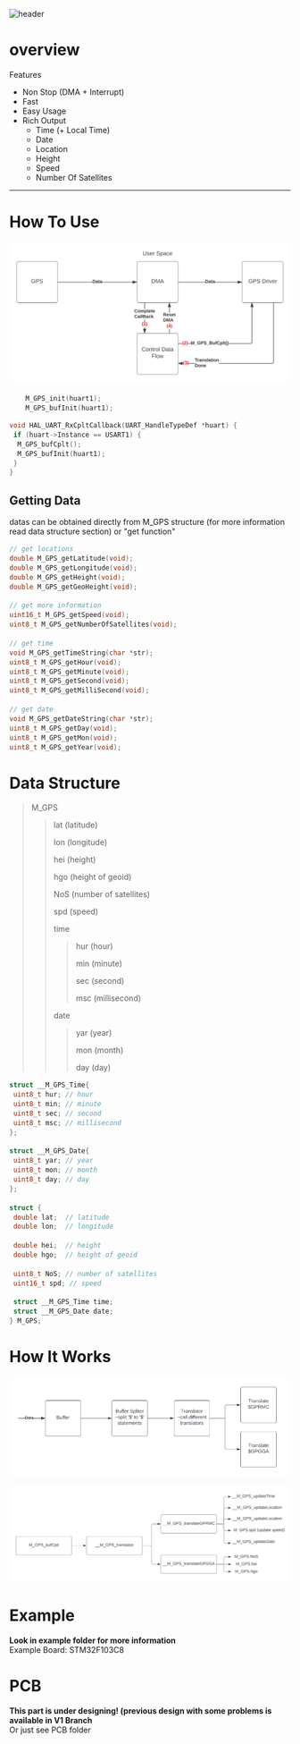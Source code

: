 ![header](https://capsule-render.vercel.app/api?type=waving&color=auto&height=400&section=header&text=ARM%20GPS%20Driver&fontSize=90)

# overview

Features

- Non Stop (DMA + Interrupt)
- Fast
- Easy Usage
- Rich Output
  - Time (+ Local Time)
  - Date
  - Location
  - Height
  - Speed
  - Number Of Satellites

---

# How To Use

![Working Architecture](./static/userSpace.PNG)

```cpp
    M_GPS_init(huart1);
    M_GPS_bufInit(huart1);
```

```cpp
void HAL_UART_RxCpltCallback(UART_HandleTypeDef *huart) {
 if (huart->Instance == USART1) {
  M_GPS_bufCplt();
  M_GPS_bufInit(huart1);
 }
}
```

## Getting Data

datas can be obtained directly from M_GPS structure (for more information read data structure section) or "get function"

```cpp
// get locations
double M_GPS_getLatitude(void);
double M_GPS_getLongitude(void);
double M_GPS_getHeight(void);
double M_GPS_getGeoHeight(void);

// get more information
uint16_t M_GPS_getSpeed(void);
uint8_t M_GPS_getNumberOfSatellites(void);

// get time
void M_GPS_getTimeString(char *str);
uint8_t M_GPS_getHour(void);
uint8_t M_GPS_getMinute(void);
uint8_t M_GPS_getSecond(void);
uint8_t M_GPS_getMilliSecond(void);

// get date
void M_GPS_getDateString(char *str);
uint8_t M_GPS_getDay(void);
uint8_t M_GPS_getMon(void);
uint8_t M_GPS_getYear(void);
```

# Data Structure

> M_GPS
>
>> lat (latitude)
>>
>> lon (longitude)
>>
>> hei (height)
>>
>> hgo (height of geoid)
>>
>> NoS (number of satellites)
>>
>> spd (speed)
>>
>> time
>>> hur (hour)
>>>
>>> min (minute)
>>>
>>> sec (second)
>>>
>>> msc (millisecond)
>>
>> date
>>> yar (year)
>>>
>>> mon (month)
>>>
>>> day (day)

```cpp
struct __M_GPS_Time{
 uint8_t hur; // hour
 uint8_t min; // minute
 uint8_t sec; // second
 uint8_t msc; // millisecond
};

struct __M_GPS_Date{
 uint8_t yar; // year
 uint8_t mon; // month
 uint8_t day; // day
};

struct {
 double lat;  // latitude
 double lon;  // longitude

 double hei;  // height
 double hgo;  // height of geoid

 uint8_t NoS; // number of satellites
 uint16_t spd; // speed

 struct __M_GPS_Time time;
 struct __M_GPS_Date date;
} M_GPS;
```

# How It Works

![Driver Space](./static/driverSpace.PNG)

![Function Space](./static/functionSpace.PNG)

# Example

**Look in example folder for more information**  
Example Board: STM32F103C8

# PCB  

**This part is under designing! (previous design with some problems is available in V1 Branch**  
Or just see PCB folder
